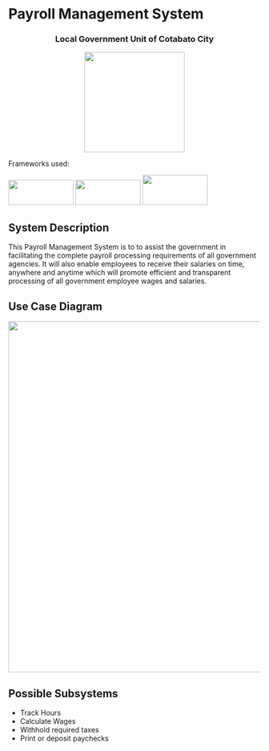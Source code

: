 <h1> Payroll Management System </h1>

<h3 align="center"> Local Government Unit of Cotabato City </h3>

<p align="center">  
  <img src = "https://user-images.githubusercontent.com/110186183/182506152-bbcefe1f-0d3a-4f1b-923e-e83532c60e55.png" width="200" height="200">

</p>

<p> Frameworks used:</p>
<img src = "https://upload.wikimedia.org/wikipedia/commons/thumb/3/36/Logo.min.svg/2560px-Logo.min.svg.png" width="130" height="50">
<img src = "https://www.kindpng.com/picc/m/296-2968253_1460px-react-logo-react-native-logo-png-transparent.png" width="130" height="50">
<img src = "https://thepiguy.altervista.org/wp-content/uploads/2017/06/mysql-logo.jpg" width="130" height="60">
     
     
<h2>System Description</h2>
<p>
  This Payroll Management System is to to assist the government in facilitating the complete payroll processing requirements of all government agencies. It will also enable employees to receive their salaries on time, anywhere and anytime which will promote efficient and transparent processing of all government employee wages and salaries. 
</p>

<h2>Use Case Diagram</h2>
<p align="center">
    <img src="https://media.cheggcdn.com/media/16c/16c6b755-ac2c-48b4-b369-d72fb58f9085/php1tBKe0" width="800" Height="700">
</p>

<h2>Possible Subsystems</h2>
<ul>
  <li> Track Hours </li>
  <li> Calculate Wages </li>
  <li> Withhold required taxes </li>
  <li> Print or deposit paychecks </li>
 <ul>
